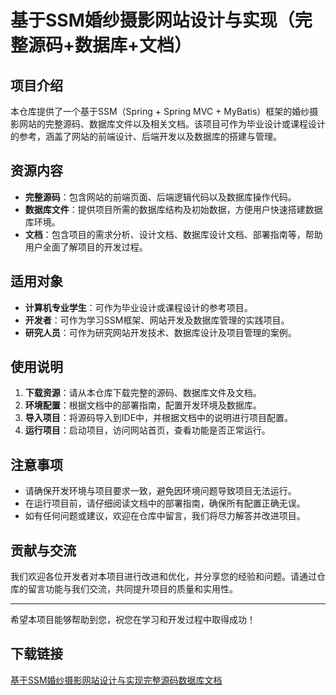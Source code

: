 # 基于SSM婚纱摄影网站设计与实现（完整源码+数据库+文档）

## 项目介绍

本仓库提供了一个基于SSM（Spring + Spring MVC + MyBatis）框架的婚纱摄影网站的完整源码、数据库文件以及相关文档。该项目可作为毕业设计或课程设计的参考，涵盖了网站的前端设计、后端开发以及数据库的搭建与管理。

## 资源内容

- **完整源码**：包含网站的前端页面、后端逻辑代码以及数据库操作代码。
- **数据库文件**：提供项目所需的数据库结构及初始数据，方便用户快速搭建数据库环境。
- **文档**：包含项目的需求分析、设计文档、数据库设计文档、部署指南等，帮助用户全面了解项目的开发过程。

## 适用对象

- **计算机专业学生**：可作为毕业设计或课程设计的参考项目。
- **开发者**：可作为学习SSM框架、网站开发及数据库管理的实践项目。
- **研究人员**：可作为研究网站开发技术、数据库设计及项目管理的案例。

## 使用说明

1. **下载资源**：请从本仓库下载完整的源码、数据库文件及文档。
2. **环境配置**：根据文档中的部署指南，配置开发环境及数据库。
3. **导入项目**：将源码导入到IDE中，并根据文档中的说明进行项目配置。
4. **运行项目**：启动项目，访问网站首页，查看功能是否正常运行。

## 注意事项

- 请确保开发环境与项目要求一致，避免因环境问题导致项目无法运行。
- 在运行项目前，请仔细阅读文档中的部署指南，确保所有配置正确无误。
- 如有任何问题或建议，欢迎在仓库中留言，我们将尽力解答并改进项目。

## 贡献与交流

我们欢迎各位开发者对本项目进行改进和优化，并分享您的经验和问题。请通过仓库的留言功能与我们交流，共同提升项目的质量和实用性。

---

希望本项目能够帮助到您，祝您在学习和开发过程中取得成功！

## 下载链接

[基于SSM婚纱摄影网站设计与实现完整源码数据库文档](https://pan.quark.cn/s/73829085f140)